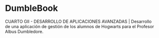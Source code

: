 # DumbleBook
CUARTO GII - DESARROLLO DE APLICACIONES AVANZADAS | Desarrollo de una aplicación de gestión de los alumnos de Hogwarts para el Profesor Albus Dumbledore.
